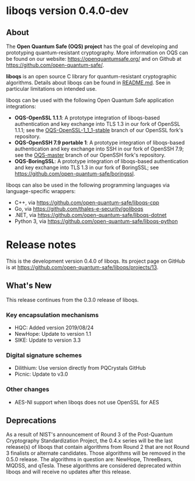 liboqs version 0.4.0-dev
========================

About
-----

The **Open Quantum Safe (OQS) project** has the goal of developing and prototyping quantum-resistant cryptography.  More information on OQS can be found on our website: https://openquantumsafe.org/ and on Github at https://github.com/open-quantum-safe/.  

**liboqs** is an open source C library for quantum-resistant cryptographic algorithms.  Details about liboqs can be found in [README.md](https://github.com/open-quantum-safe/liboqs/blob/master/README.md).  See in particular limitations on intended use.

liboqs can be used with the following Open Quantum Safe application integrations:

- **OQS-OpenSSL 1.1.1**: A prototype integration of liboqs-based authentication and key exchange into TLS 1.3 in our fork of OpenSSL 1.1.1; see the [OQS-OpenSSL-1\_1\_1-stable](https://github.com/open-quantum-safe/openssl/tree/OQS-OpenSSL_1_1_1-stable) branch of our OpenSSL fork's repository.
- **OQS-OpenSSH 7.9 portable 1**: A prototype integration of liboqs-based authentication and key exchange into SSH in our fork of OpenSSH 7.9; see the [OQS-master](https://github.com/open-quantum-safe/openssh-portable/tree/OQS-master) branch of our OpenSSH fork's repository.
- **OQS-BoringSSL**: A prototype integration of liboqs-based authentication and key exchange into TLS 1.3 in our fork of BoringSSL; see https://github.com/open-quantum-safe/boringssl.

liboqs can also be used in the following programming languages via language-specific wrappers:

- C++, via https://github.com/open-quantum-safe/liboqs-cpp
- Go, via https://github.com/thales-e-security/goliboqs
- .NET, via https://github.com/open-quantum-safe/liboqs-dotnet
- Python 3, via https://github.com/open-quantum-safe/liboqs-python

Release notes
=============

This is the development version 0.4.0 of liboqs.  Its project page on GitHub is at https://github.com/open-quantum-safe/liboqs/projects/13.

What's New
----------

This release continues from the 0.3.0 release of liboqs.

### Key encapsulation mechanisms

- HQC: Added version 2019/08/24
- NewHope: Update to version 1.1
- SIKE: Update to version 3.3

### Digital signature schemes

- Dilithium: Use version directly from PQCrystals GitHub
- Picnic: Update to v3.0

### Other changes

- AES-NI support when liboqs does not use OpenSSL for AES

Deprecations
------------

As a result of NIST's announcement of Round 3 of the Post-Quantum Cryptography Standardization Project, the 0.4.x series will be the last release(s) of liboqs that contain algorithms from Round 2 that are not Round 3 finalists or alternate candidates.  Those algorithms will be removed in the 0.5.0 release.  The algorithms in question are: NewHope, ThreeBears, MQDSS, and qTesla.  These algorithms are considered deprecated within liboqs and will receive no updates after this release.
